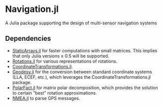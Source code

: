 # Navigation.jl
A Julia package supporting the design of multi-sensor navigation systems


## Dependencies

- [StaticArrays.jl](https://github.com/JuliaArrays/StaticArrays.jl) for faster computations with small matrices. This implies that only Julia versions ≥ 0.5 will be supported.
- [Rotations.jl](https://github.com/FugroRoames/Rotations.jl) for various representations of rotations. 
- [CoordinateTransformations.jl](https://github.com/FugroRoames/CoordinateTransformations.jl).
- [Geodesy.jl](https://github.com/JuliaGeo/Geodesy.jl) for the conversion between standard coordinate systems (LLA, ECEF, etc.), which leverages the CoordinateTransformations.jl package.
- [PolarFact.jl](https://github.com/weijianzhang/PolarFact.jl) for matrix polar decomposition, which provides the solution to certain "best" rotation approximations.
- [NMEA.jl](https://github.com/furface/NMEA.jl) to parse GPS messages.